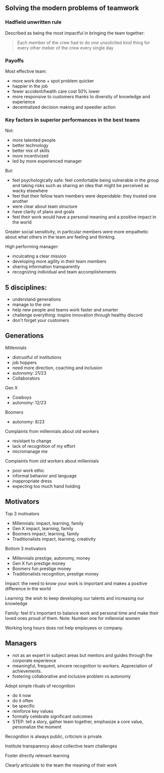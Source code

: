 ## Solving the modern problems of teamwork

### Hadfield unwritten rule

Described as being the most impactful in bringing the team together:

> Each member of the crew had to do one unsolicited kind thing for every other meber of the crew every single day

### Payoffs

Most effective team:

- more work done + spot problem quicker
- happier in the job
- fewer accident/health care cost 50% lower
- more responsive to customers thanks to diversity of knowledge and experience
- decentralized decision making and speedier action

### Key factors in superior performances in the best teams

Not:

- more talented people
- better technology
- better mix of skills
- more incentivized
- led by more experienced manager

But:

- feel psychologically safe: feel comfortable being vulnerable in the group and taking risks such as sharing an idea that might be perceived as wacky elsewhere
- feel that their fellow team members were dependable: they trusted one another
- were clear about team structure
- have clarity of plans and goals
- feel their work would have a personal meaning and a positive impact in the world

Greater social sensitivity, in particular members were more empathetic about what others in the team are feeling and thinking.

High performing manager:

- inculcating a clear mission
- developing more agility in their team members
- sharing information transparently
- recognizing individual and team accomplishements

## 5 disciplines:

- understand generations
- manage to the one
- help new people and teams work faster and smarter
- challenge everything: inspire innovation through healthy discord
- don't forget your customers

## Generations

Millennials

- distrustful of institutions
- job hoppers
- need more direction, coaching and inclusion
- autonomy: 21/23
- Collaborators

Gen X

- Cowboys
- autonomy: 12/23

Boomers

- autonomy: 8/23

Complaints from millennials about old workers

- resistant to change
- lack of recognition of my effort
- micromanage me

Complaints from old workers about millennials

- poor work ethic
- informal behavior and language
- inappropriate dress
- expecting too much hand holding

## Motivators

Top 3 motivators

- Millennials: impact, learning, family
- Gen X impact, learning, family
- Boomers impact, learning, family
- Traditionalists impact, learning, creativity

Bottom 3 motivators

- Millennials prestige, autonomy, money
- Gen X fun prestige money
- Boomers fun prestige money
- Traditionalists recognition, prestige money

Impact: the need to know your work is important and makes a positive difference in the world

Learning: the wish to keep developing our talents and increasing our knowledge

Family: feel it's important to balance work and personal time and make their loved ones proud of them. Note: Number one for millennial women

Working long hours does not help employees or company.

## Managers

- not as an expert in subject areas but mentors and guides through the corporate experience
- meaningful, frequent, sincere recognition to workers. Appreciation of achievements.
- fostering collaborative and inclusive problem vs autonomy

Adopt simple rituals of recognition

- do it now
- do it often
- be specific
- reinforce key values
- formally celebrate significant outcomes
- STEP: tell a story, gather team together, emphasize a core value, personalize the moment

Recognition is always public, criticism is private.

Institute transparency about collective team challenges

Foster directly relevant learning

Clearly articulate to the team the meaning of their work

